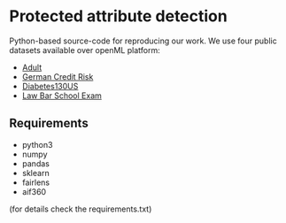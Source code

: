 # Protected attribute detection

Python-based source-code for reproducing our work. We use four public datasets available over openML platform: 

* [Adult](https://openml.org/search?type=data&status=active&id=45068)
* [German Credit Risk](https://openml.org/search?type=data&status=active&id=44096)
* [Diabetes130US](https://openml.org/search?type=data&status=active&id=45069)
* [Law Bar School Exam](https://openml.org/search?type=data&status=active&id=43904)

## Requirements

* python3
* numpy
* pandas
* sklearn
* fairlens
* aif360

(for details check the requirements.txt)